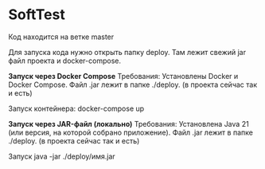 # SoftTest

Код находится на ветке master

Для запуска кода нужно открыть папку deploy. Там лежит свежий jar файл проекта и docker-compose.

**Запуск через Docker Compose**
Требования:
Установлены Docker и Docker Compose.
Файл .jar лежит в папке ./deploy. (в проекта сейчас так и есть)

Запуск контейнера: docker-compose up

**Запуск через JAR-файл (локально)**
Требования:
Установлена Java 21 (или версия, на которой собрано приложение).
Файл .jar лежит в папке ./deploy. (в проекта сейчас так и есть)

Запуск java -jar ./deploy/имя.jar
